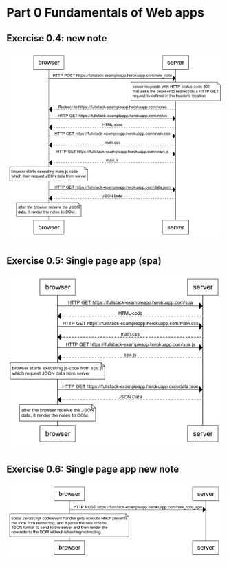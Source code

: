 # Part 0 Fundamentals of Web apps

## Exercise 0.4: new note

![exercise 0.4 UML sequence diagram](./images/new-note.png)

## Exercise 0.5: Single page app (spa)

![exercise 0.5 UML sequence diagram](./images/spa.png)

## Exercise 0.6: Single page app new note

![exercise 0.6 UML sequence diagram](./images/spa-new-note.png)